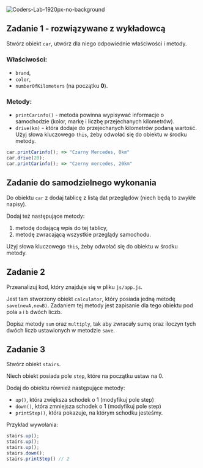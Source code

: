 ![Coders-Lab-1920px-no-background](https://user-images.githubusercontent.com/152855/73064373-5ed69780-3ea1-11ea-8a71-3d370a5e7dd8.png)



## Zadanie 1 - rozwiązywane z wykładowcą

Stwórz obiekt `car`, utwórz dla niego odpowiednie właściwości i metody.

### Właściwości:
* `brand`,
* `color`,
* `numberOfKilometers` (na początku **0**).

### Metody:
* `printCarinfo()` - metoda powinna wypisywać informacje o samochodzie (kolor, markę i liczbę przejechanych kilometrów).
* `drive(km)` - która dodaje do przejechanych kilometrów podaną wartość. Użyj słowa kluczowego ```this```, żeby odwołać się do obiektu w środku metody.

```JavaScript
car.printCarinfo(); => "Czarny Mercedes, 0km"
car.drive(20);
car.printCarinfo(); => "Czerny mercedes, 20km"
```


## Zadanie do samodzielnego wykonania

Do obiektu `car` z dodaj tablicę z listą dat przeglądów (niech będą to zwykłe napisy).

Dodaj też następujące metody:
 1. metodę dodającą wpis do tej tablicy,
 2. metodę zwracającą wszystkie przeglądy samochodu.

Użyj słowa kluczowego `this`, żeby odwołać się do obiektu w środku metody.



## Zadanie 2 

Przeanalizuj kod, który znajduje się w pliku `js/app.js`. 

Jest tam stworzony obiekt ```calculator```, który posiada jedną metodę `save(newA,newB)`. Zadaniem tej metody jest zapisanie dla tego obiektu pod pola `a` i `b` dwóch liczb.

Dopisz metody `sum` oraz `multiply`, tak aby zwracały sumę oraz iloczyn tych dwóch liczb ustawionych w metodzie `save`.



## Zadanie 3

Stwórz obiekt `stairs`.

Niech obiekt posiada pole `step`, które na początku ustaw na 0. 

Dodaj do obiektu również następujące metody: 
* `up()`, która zwiększa schodek o 1 (modyfikuj pole step)
* `down()`, która zmniejsza schodek o 1 (modyfikuj pole step)
* `printStep()`, która pokazuje, na którym schodku jesteśmy.

Przykład wywołania:
```JavaScript
stairs.up();
stairs.up();
stairs.up();
stairs.down(); 
stairs.printStep() // 2
```

